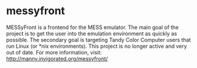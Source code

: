 messyfront
==========

MESSyFront is a frontend for the MESS emulator. The main goal of the project is to get the user into the emulation environment as quickly as possible. The secondary goal is targeting Tandy Color Computer users that run Linux (or *nix environments).  This project is no longer active and very out of date.  For more information, visit: http://manny.invigorated.org/messyfront/
